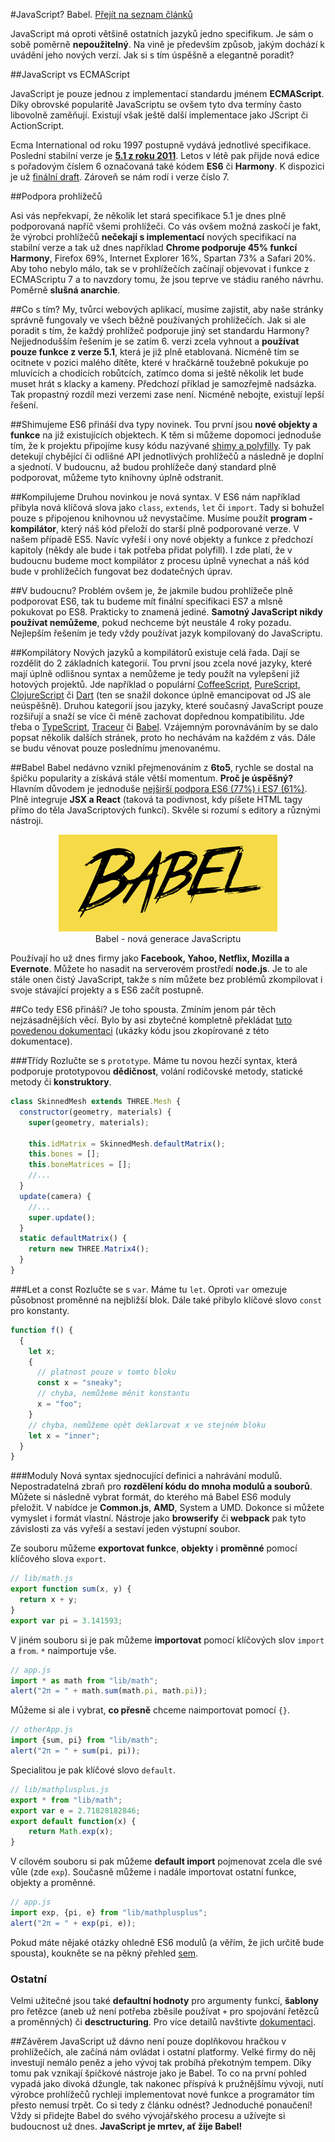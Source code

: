 #JavaScript? Babel.
[Přejít na seznam článků](https://github.com/tajo/javascript)

JavaScript má oproti většině ostatních jazyků jedno specifikum. Je sám o sobě poměrně **nepoužitelný**. Na vině je především způsob, jakým dochází k uvádění jeho nových verzí. Jak si s tím úspěšně a elegantně poradit?

##JavaScript vs ECMAScript

JavaScript je pouze jednou z implementací standardu jménem **ECMAScript**. Díky obrovské popularitě JavaScriptu se ovšem tyto dva termíny často libovolně zaměňují. Existují však ještě další implementace jako JScript či ActionScript.

Ecma International od roku 1997 postupně vydává jednotlivé specifikace. Poslední stabilní verze je **[5.1 z roku 2011](http://wiki.ecmascript.org/lib/exe/fetch.php?id=start&cache=cache&media=resources:es5_errata_7-31-10.pdf)**. Letos v létě pak přijde nová edice s pořadovým číslem 6 označovaná také kódem **ES6** či **Harmony**. K dispozici je už [finální draft](http://wiki.ecmascript.org/lib/exe/fetch.php?id=harmony%3Aspecification_drafts&cache=cache&media=harmony:ecma-262_6th_edition_final_draft_-04-14-15.pdf). Zároveň se nám rodí i verze číslo 7.

##Podpora prohlížečů

Asi vás nepřekvapí, že několik let stará specifikace 5.1 je dnes plně podporovaná napříč všemi prohlížeči. Co vás ovšem možná zaskočí je fakt, že výrobci prohlížečů **nečekají s implementací** nových specifikací na stabilní verze a tak už dnes například **Chrome podporuje 45% funkcí Harmony**, Firefox 69%, Internet Explorer 16%, Spartan 73% a Safari 20%. Aby toho nebylo málo, tak se v prohlížečích začínají objevovat i funkce z ECMAScriptu 7 a to navzdory tomu, že jsou teprve ve stádiu raného návrhu. Poměrně **slušná anarchie**.

##Co s tím?
My, tvůrci webových aplikací, musíme zajistit, aby naše stránky správně fungovaly ve všech běžně používaných prohlížečích. Jak si ale poradit s tím, že každý prohlížeč podporuje jiný set standardu Harmony? Nejjednodušším řešením je se zatím 6. verzi zcela vyhnout a **používat pouze funkce z verze 5.1**, která je již plně etablovaná. Nicméně tím se ocitnete v pozici malého dítěte, které v hračkárně toužebně pokukuje po mluvících a chodících robůtcích, zatímco doma si ještě několik let bude muset hrát s klacky a kameny. Předchozí příklad je samozřejmě nadsázka. Tak propastný rozdíl mezi verzemi zase není. Nicméně nebojte, existují lepší řešení.

##Shimujeme
ES6 přináší dva typy novinek. Tou první jsou **nové objekty a funkce** na již existujících objektech. K těm si můžeme dopomoci jednoduše tím, že k projektu připojíme kusy kódu nazývané [shimy a polyfilly](https://github.com/es-shims). Ty pak detekují chybějící či odlišné API jednotlivých prohlížečů a následně je doplní a sjednotí. V budoucnu, až budou prohlížeče daný standard plně podporovat, můžeme tyto knihovny úplně odstranit.

##Kompilujeme
Druhou novinkou je nová syntax. V ES6 nám například přibyla nová klíčová slova jako `class`, `extends`, `let` či `import`. Tady si bohužel pouze s připojenou knihovnou už nevystačíme. Musíme použít **program - kompilátor**, který náš kód přeloží do starší plně podporované verze. V našem případě ES5. Navíc vyřeší i ony nové objekty a funkce z předchozí kapitoly (někdy ale bude i tak potřeba přidat polyfill). I zde platí, že v budoucnu budeme moct kompilátor z procesu úplně vynechat a náš kód bude v prohlížečích fungovat bez dodatečných úprav.

##V budoucnu?
Problém ovšem je, že jakmile budou prohlížeče plně podporovat ES6, tak tu budeme mít finální specifikaci ES7 a mlsně pokukovat po ES8. Prakticky to znamená jediné. **Samotný JavaScript nikdy používat nemůžeme**, pokud nechceme být neustále 4 roky pozadu. Nejlepším řešením je tedy vždy používat jazyk kompilovaný do JavaScriptu.

##Kompilátory
Nových jazyků a kompilátorů existuje celá řada. Dají se rozdělit do 2 základních kategorií. Tou první jsou zcela nové jazyky, které mají úplně odlišnou syntax a nemůžeme je tedy použít na vylepšení již hotových projektů. Jde například o populární [CoffeeScript](http://coffeescript.org), [PureScript](http://www.purescript.org), [ClojureScript](https://github.com/clojure/clojurescript) či [Dart](https://www.dartlang.org) (ten se snažil dokonce úplně emancipovat od JS ale neúspěšně). Druhou kategorií jsou jazyky, které současný JavaScript pouze rozšiřují a snaží se více či méně zachovat dopřednou kompatibilitu. Jde třeba o [TypeScript](http://www.typescriptlang.org), [Traceur](https://github.com/google/traceur-compiler) či [Babel](https://babeljs.io). Vzájemným porovnáváním by se dalo popsat několik dalších stránek, proto ho nechávám na každém z vás. Dále se budu věnovat pouze poslednímu jmenovanému.

##Babel
Babel nedávno vznikl přejmenováním z **6to5**, rychle se dostal na špičku popularity a získává stále větší momentum. **Proč je úspěšný?** Hlavním důvodem je jednoduše [nejširší podpora ES6 (77%) i ES7 (61%)](https://kangax.github.io/compat-table/es6/). Plně integruje **JSX a React** (taková ta podivnost, kdy píšete HTML tagy přímo do těla JavaScriptových funkcí). Skvěle si rozumí s editory a různými nástroji.

<p align="center">
  <img src="pics/babel.jpg" /><br />
  Babel - nová generace JavaScriptu
</p>

Používají ho už dnes firmy jako **Facebook, Yahoo, Netflix, Mozilla a Evernote**. Můžete ho nasadit na serverovém prostředí **node.js**. Je to ale stále onen čistý JavaScript, takže s ním můžete bez problémů zkompilovat i svoje stávající projekty a s ES6 začít postupně.

##Co tedy ES6 přináší?
Je toho spousta. Zmíním jenom pár těch nejzásadnějších věcí. Bylo by asi zbytečné kompletně překládat [tuto povedenou dokumentaci](https://babeljs.io/docs/learn-es6/) (ukázky kódu jsou zkopírované z této dokumentace).

###Třídy
Rozlučte se s `prototype`. Máme tu novou hezčí syntax, která podporuje prototypovou **dědičnost**, volání rodičovské metody, statické metody či **konstruktory**.

```javascript
class SkinnedMesh extends THREE.Mesh {
  constructor(geometry, materials) {
    super(geometry, materials);

    this.idMatrix = SkinnedMesh.defaultMatrix();
    this.bones = [];
    this.boneMatrices = [];
    //...
  }
  update(camera) {
    //...
    super.update();
  }
  static defaultMatrix() {
    return new THREE.Matrix4();
  }
}
```

###Let a const
Rozlučte se s `var`. Máme tu `let`. Oproti `var` omezuje působnost proměnné na nejbližší blok. Dále také přibylo klíčové slovo `const` pro konstanty.

```javascript
function f() {
  {
    let x;
    {
      // platnost pouze v tomto bloku
      const x = "sneaky";
      // chyba, nemůžeme měnit konstantu
      x = "foo";
    }
    // chyba, nemůžeme opět deklarovat x ve stejném bloku
    let x = "inner";
  }
}
```

###Moduly
Nová syntax sjednocující definici a nahrávání modulů. Nepostradatelná zbraň pro **rozdělení kódu do mnoha modulů a souborů**. Můžete si následně vybrat formát, do kterého má Babel ES6 moduly přeložit. V nabídce je **Common.js**, **AMD**, System a UMD. Dokonce si můžete vymyslet i formát vlastní. Nástroje jako **browserify** či **webpack** pak tyto závislosti za vás vyřeší a sestaví jeden výstupní soubor.

Ze souboru můžeme **exportovat funkce**, **objekty** i **proměnné** pomocí klíčového slova `export`.

```javascript
// lib/math.js
export function sum(x, y) {
  return x + y;
}
export var pi = 3.141593;
```

V jiném souboru si je pak můžeme **importovat** pomocí klíčových slov `import` a `from`. `*` naimportuje vše.

```javascript
// app.js
import * as math from "lib/math";
alert("2π = " + math.sum(math.pi, math.pi));
```

Můžeme si ale i vybrat, **co přesně** chceme naimportovat pomocí `{}`.

```javascript
// otherApp.js
import {sum, pi} from "lib/math";
alert("2π = " + sum(pi, pi));
```

Specialitou je pak klíčové slovo `default`.

```javascript
// lib/mathplusplus.js
export * from "lib/math";
export var e = 2.71828182846;
export default function(x) {
    return Math.exp(x);
}
```

V cílovém souboru si pak můžeme **default import** pojmenovat zcela dle své vůle (zde `exp`). Současně můžeme i nadále importovat ostatní funkce, objekty a proměnné.

```javascript
// app.js
import exp, {pi, e} from "lib/mathplusplus";
alert("2π = " + exp(pi, e));
```
Pokud máte nějaké otázky ohledně ES6 modulů (a věřím, že jich určitě bude spousta), koukněte se na pěkný přehled [sem](http://www.2ality.com/2014/09/es6-modules-final.html).

### Ostatní
Velmi užitečné jsou také **defaultní hodnoty** pro argumenty funkcí, **šablony** pro řetězce (aneb už není potřeba zběsile používat `+` pro spojování řetězců a proměnných) či **desctructuring**. Pro více detailů navštivte [dokumentaci](https://babeljs.io/docs/learn-es6).

##Závěrem
JavaScript už dávno není pouze doplňkovou hračkou v prohlížečích, ale začíná nám ovládat i ostatní platformy. Velké firmy do něj investují nemálo peněz a jeho vývoj tak probíhá překotným tempem. Díky tomu pak vznikají špičkové nástroje jako je Babel. To co na první pohled vypadá jako divoká džungle, tak nakonec příspívá k pružnějšímu vývoji, nutí výrobce prohlížečů rychleji implementovat nové funkce a programátor tím přesto nemusí trpět. Co si tedy z článku odnést? Jednoduché ponaučení! Vždy si přidejte Babel do svého vývojářského procesu a užívejte si budoucnost už dnes. **JavaScript je mrtev, ať žije Babel!**

